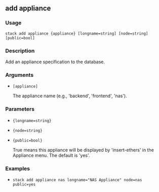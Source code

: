 ## add appliance

### Usage

`stack add appliance {appliance} [longname=string] [node=string] [public=bool]`

### Description

Add an appliance specification to the database.

### Arguments

* `[appliance]`

   The appliance name (e.g., 'backend', 'frontend', 'nas').


### Parameters
* `{longname=string}`
* `{node=string}`
* `{public=bool}`

   True means this appliance will be displayed by 'insert-ethers' in
	the Appliance menu. The default is 'yes'.

### Examples

* `stack add appliance nas longname="NAS Appliance" node=nas public=yes`

   



